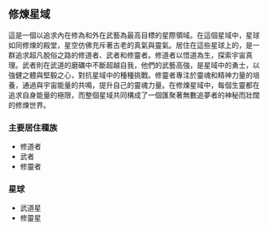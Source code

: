 ## 修煉星域
這是一個以追求內在修為和外在武藝為最高目標的星際領域。在這個星域中，星球如同修煉的殿堂，星空仿佛充斥著古老的真氣與靈氣。居住在這些星球上的，是一群追求超凡脫俗之路的修道者、武者和修靈者。修道者以悟道為生，探索宇宙真理。武者則在武道的磨礪中不斷超越自我，他們的武藝高強，是星域中的勇士，以強健之體與堅毅之心，對抗星域中的種種挑戰。修靈者專注於靈魂和精神力量的培養，通過與宇宙能量的共鳴，提升自己的靈魂力量。在修煉星域中，每個生靈都在追求自身能量的極限，而整個星域共同構成了一個匯聚著無數追夢者的神秘而壯闊的修煉世界。

### 主要居住種族
- 修道者
- 武者
- 修靈者

### 星球
- 武道星
- 修靈星
